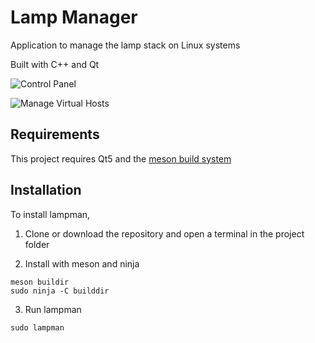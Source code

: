 # Lamp Manager

Application to manage the lamp stack on Linux systems

Built with C++ and Qt

![Control Panel](https://i.imgur.com/WGxdxVL.png)

![Manage Virtual Hosts](https://i.imgur.com/juAjkOq.png)

## Requirements

This project requires Qt5 and the [meson build system](https://mesonbuild.com)

## Installation

To install lampman,

1. Clone or download the repository and open a terminal in the project folder

2. Install with meson and ninja
```
meson buildir
sudo ninja -C builddir
```

3. Run lampman
```
sudo lampman
```

